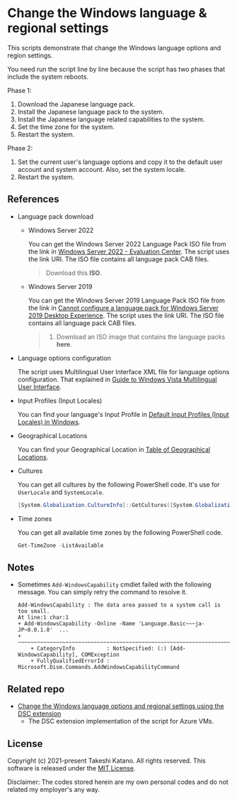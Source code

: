 # Change the Windows language & regional settings

This scripts demonstrate that change the Windows language options and region settings.

You need run the script line by line because the script has two phases that include the system reboots.

Phase 1:

1. Download the Japanese language pack.
2. Install the Japanese language pack to the system.
3. Install the Japanese language related capabilities to the system.
4. Set the time zone for the system.
5. Restart the system.

Phase 2:

1. Set the current user's language options and copy it to the default user account and system account. Also, set the system locale.
2. Restart the system.

## References

- Language pack download

    - Windows Server 2022

        You can get the Windows Server 2022 Language Pack ISO file from the link in [Windows Server 2022 - Evaluation Center](https://www.microsoft.com/en-us/evalcenter/evaluate-windows-server-2022). The script uses the link URI. The ISO file contains all language pack CAB files.

        > Download this **ISO**.

    - Windows Server 2019

        You can get the Windows Server 2019 Language Pack ISO file from the link in [Cannot configure a language pack for Windows Server 2019 Desktop Experience](https://docs.microsoft.com/en-us/troubleshoot/windows-server/shell-experience/cannot-configure-language-pack-windows-server-desktop-experience). The script uses the link URI. The ISO file contains all language pack CAB files.

        > 1. Download an ISO image that contains the language packs **here**.

- Language options configuration

    The script uses Multilingual User Interface XML file for language options configuration. That explained in [Guide to Windows Vista Multilingual User Interface](https://docs.microsoft.com/en-us/previous-versions/windows/it-pro/windows-vista/cc721887(v=ws.10)).

- Input Profiles (Input Locales)

    You can find your language's Input Profile in [Default Input Profiles (Input Locales) in Windows](https://docs.microsoft.com/en-us/windows-hardware/manufacture/desktop/default-input-locales-for-windows-language-packs).

- Geographical Locations

    You can find your Geographical Location in [Table of Geographical Locations](https://docs.microsoft.com/en-us/windows/win32/intl/table-of-geographical-locations).

- Cultures

    You can get all cultures by the following PowerShell code. It's use for `UserLocale` and `SystemLocale`.

    ```powershell
    [System.Globalization.CultureInfo]::GetCultures([System.Globalization.CultureTypes]::AllCultures).Name
    ```

- Time zones

    You can get all available time zones by the following PowerShell code.

    ```powershell
    Get-TimeZone -ListAvailable
    ```

## Notes

- Sometimes `Add-WindowsCapability` cmdlet failed with the following message. You can simply retry the command to resolve it.

    ```
    Add-WindowsCapability : The data area passed to a system call is too small.
    At line:1 char:1
    + Add-WindowsCapability -Online -Name 'Language.Basic~~~ja-JP~0.0.1.0'  ...
    + ~~~~~~~~~~~~~~~~~~~~~~~~~~~~~~~~~~~~~~~~~~~~~~~~~~~~~~~~~~~~~~~~~~~~~
        + CategoryInfo          : NotSpecified: (:) [Add-WindowsCapability], COMException
        + FullyQualifiedErrorId : Microsoft.Dism.Commands.AddWindowsCapabilityCommand
    ```

## Related repo

- [Change the Windows language options and regional settings using the DSC extension](https://github.com/tksh164/azure-demo-scripts-templates/tree/master/arm-templates/win-lang-region-config)
    - The DSC extension implementation of the script for Azure VMs.

## License

Copyright (c) 2021-present Takeshi Katano. All rights reserved. This software is released under the [MIT License](https://github.com/tksh164/windows-language-culture-change-script/blob/master/LICENSE).

Disclaimer: The codes stored herein are my own personal codes and do not related my employer's any way.
